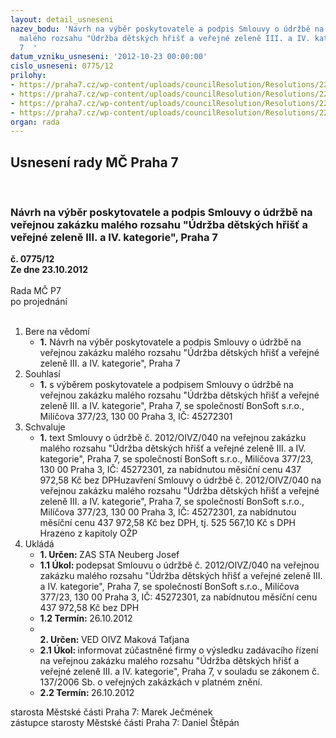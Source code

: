 ```yaml
---
layout: detail_usneseni
nazev_bodu: 'Návrh na výběr poskytovatele a podpis Smlouvy o údržbě na veřejnou zakázku
  malého rozsahu "Údržba dětských hřišť a veřejné zeleně III. a IV. kategorie", Praha
  7  '
datum_vzniku_usneseni: '2012-10-23 00:00:00'
cislo_usneseni: 0775/12
prilohy:
- https://praha7.cz/wp-content/uploads/councilResolution/Resolutions/22415/54-12-n%c3%a1vrh_sml._o_%c3%badr%c5%beb%c4%9b_-_op.doc
- https://praha7.cz/wp-content/uploads/councilResolution/Resolutions/22415/54-12-specifikace_prac%c3%ad.doc
- https://praha7.cz/wp-content/uploads/councilResolution/Resolutions/22415/54-12-v%c3%bdzva_zak%c3%a1zky.doc
- https://praha7.cz/wp-content/uploads/councilResolution/Resolutions/22415/54-12-dopln%c4%9bn%c3%ad_k_v%c3%bdzv%c4%9b.pdf
organ: rada
---
```

<div id="ucUsn_pList" class="usn">
	<span><h2>Usnesení rady MČ Praha 7 </h2>
<br></span><div class="standBody">
<span><h3>Návrh na výběr poskytovatele a podpis Smlouvy o údržbě na veřejnou zakázku malého rozsahu "Údržba dětských hřišť a veřejné zeleně III. a IV. kategorie", Praha 7  </h3></span><div class="center">
		<strong>č. 0775/12</strong><br>
	</div>
<div class="center">
		<strong>Ze dne 23.10.2012</strong><br><br>
	</div>Rada MČ P7<br> po projednání<br><br><ol>
<li>Bere na vědomí<ul><li>
<strong>1.</strong> Návrh na výběr poskytovatele a podpis Smlouvy o údržbě na veřejnou zakázku malého rozsahu "Údržba dětských hřišť a veřejné zeleně III. a IV. kategorie", Praha 7  </li></ul>
</li>
<li>Souhlasí<ul><li>
<strong>1.</strong> s výběrem poskytovatele a podpisem Smlouvy o údržbě  na veřejnou zakázku malého rozsahu "Údržba dětských hřišť a veřejné zeleně III. a IV. kategorie", Praha 7, se společností BonSoft s.r.o., Milíčova 377/23, 130 00 Praha 3,  IČ: 45272301  </li></ul>
</li>
<li>Schvaluje<ul><li>
<strong>1.</strong> text  Smlouvy o údržbě  č. 2012/OIVZ/040 na veřejnou zakázku malého rozsahu "Údržba dětských hřišť a veřejné zeleně III. a IV. kategorie", Praha 7, se společností BonSoft s.r.o., Milíčova 377/23, 130 00 Praha 3, IČ: 45272301, za nabídnutou  měsíční cenu  437 972,58 Kč bez DPHuzavření  Smlouvy o údržbě  č. 2012/OIVZ/040  na veřejnou zakázku malého rozsahu "Údržba dětských hřišť a veřejné zeleně III. a IV. kategorie", Praha 7,  se společností BonSoft s.r.o., Milíčova 377/23, 130 00 Praha 3, IČ: 45272301, za nabídnutou  měsíční cenu  437 972,58 Kč bez DPH, tj. 525 567,10 Kč s DPH Hrazeno  z kapitoly OŽP</li></ul>
</li>
<li>Ukládá<ul>
<li>
<strong>1. Určen: </strong>ZAS STA Neuberg Josef</li>
<li>
<strong>1.1 Úkol: </strong>podepsat  Smlouvu o údržbě č. 2012/OIVZ/040  na veřejnou zakázku malého rozsahu "Údržba dětských hřišť a veřejné zeleně III. a IV. kategorie", Praha 7, se společností BonSoft s.r.o., Milíčova 377/23, 130 00 Praha 3, IČ: 45272301, za nabídnutou měsíční cenu 437 972,58 Kč bez DPH </li>
<li>
<strong>1.2 Termín: </strong>26.10.2012</li>
<li>
<strong><br>2. Určen: </strong>VED OIVZ Maková Taťjana</li>
<li>
<strong>2.1 Úkol: </strong>informovat zúčastněné firmy o výsledku zadávacího řízení na veřejnou zakázku  malého rozsahu "Údržba dětských hřišť a veřejné zeleně III. a  IV. kategorie", Praha 7, v souladu se zákonem č. 137/2006 Sb. o veřejných zakázkách v platném znění.</li>
<li>
<strong>2.2 Termín: </strong>26.10.2012</li>
</ul>
</li>
</ol>starosta Městské části Praha 7: Marek Ječmének<br>zástupce starosty Městské části Praha 7: Daniel Štěpán 
</div>
</div>